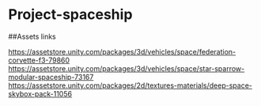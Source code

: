 # Project-spaceship

##Assets links

https://assetstore.unity.com/packages/3d/vehicles/space/federation-corvette-f3-79860
https://assetstore.unity.com/packages/3d/vehicles/space/star-sparrow-modular-spaceship-73167
https://assetstore.unity.com/packages/2d/textures-materials/deep-space-skybox-pack-11056
